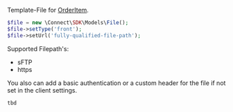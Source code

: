 Template-File for [OrderItem][OrderItem].

```php
$file = new \Connect\SDK\Models\File();
$file->setType('front');
$file->setUrl('fully-qualified-file-path');
```

Supported Filepath's:
- sFTP
- https

You also can add a basic authentication or a custom header for the
file if not set in the client settings.

```php
tbd
```

[OrderItem]: OrderItem.md
